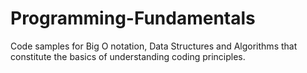 # Programming-Fundamentals
Code samples for Big O notation, Data Structures and Algorithms that constitute the basics of understanding coding principles.

[../blob/main/Programming-Fundamentals/Big O Notation]: BigO
